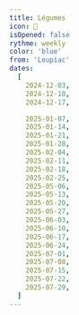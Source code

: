 ```yaml
---
title: Légumes
icon: 🥕
isOpened: false
rythme: weekly
color: 'blue'
from: 'Loupiac'
dates:
  [
    2024-12-03,
    2024-12-10,
    2024-12-17,

    2025-01-07,
    2025-01-14,
    2025-01-21,
    2025-01-28,
    2025-02-04,
    2025-02-11,
    2025-02-18,
    2025-02-25,
    2025-05-06,
    2025-05-13,
    2025-05-20,
    2025-05-27,
    2025-06-03,
    2025-06-10,
    2025-06-17,
    2025-06-24,
    2025-07-01,
    2025-07-08,
    2025-07-15,
    2025-07-22,
    2025-07-29,
  ]
---
```

